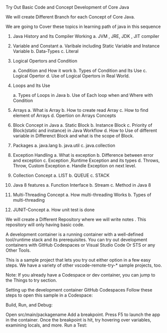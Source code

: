 Try Out Basic Code and Concept Development of Core Java

We will create Different Branch for each Concept of  Core Java. 

We are going to Cover these topics in learning path of java in this sequence 

1. Java History and Its Compiler Working
   a. JVM , JRE, JDK , JIT compiler

2. Variable and Constant
   a. Varibale including Static Variable and Instance Variable
   b. Data-Types
   c. Literal

3. Logical Opertors and Condition

   a. Condition and How it work
   b. Types of Condition and Its Use
   c. Logical Opertor
   d. Use of Logical Opertors in Real World.

4. Loops and Its Use

   a. Types of Loops in Java
   b. Use of Each loop when and Where with Condition

5. Arrays
   a. What is Array
   b. How to create read Array
   c. How to find element of Arrays
   d. Opertion on Arrays Concepts

6. Block Concept in Java
   a. Static Block
   b. Instance Block
   c. Priority of Block(static and instance) in Java Workflow
   d. How to Use of different variable in Differenct Block and what is the scope of Block.
 

7. Packages
  a. java.lang
  b. java.util
  c. java.collection   

8. Exception Handling
   a. What is exception
   b. Difference between error and exception
   c. Exception ,Runtime Exception and its types
   d. Throws, Throw, Custom Exception
   e. Handle Exception on next level.

9. Collection Concept
   a. LIST
   b. QUEUE
   c. STACK

10. Java 8 features
    a. Function Interface
    b. Stream
    c. Method in Java 8

11. Multi-Threading Concept
    a. How multi-threading Works
    b. Types of multi-threading

12. JUNIT-Concept
  a. How unit test is done

We will create a Different Repository where we will write notes . This repository will only having basic code.


A development container is a running container with a well-defined tool/runtime stack and its prerequisites. You can try out development containers with GitHub Codespaces or Visual Studio Code Or STS or any Other Tools.

This is a sample project that lets you try out either option in a few easy steps. We have a variety of other vscode-remote-try-* sample projects, too.

Note: If you already have a Codespace or dev container, you can jump to the Things to try section.

Setting up the development container
GitHub Codespaces
Follow these steps to open this sample in a Codespace:

Build, Run, and Debug:

Open src/main/packagename
Add a breakpoint.
Press F5 to launch the app in the container.
Once the breakpoint is hit, try hovering over variables, examining locals, and more.
Run a Test:


